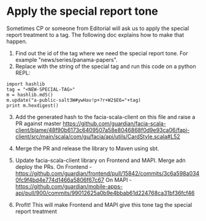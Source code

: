 # Apply the special report tone

Sometimes CP or someone from Editorial will ask us to apply the special report treatment to a tag.
The following doc explains how to make that happen.

1. Find out the id of the tag where we need the special report tone. For example "news/series/panama-papers".
2. Replace <NEW-SPECIAL-TAG> with the string of the special tag and run this code on a python REPL:
```
import hashlib
tag = "<NEW-SPECIAL-TAG>"
m = hashlib.md5()
m.update("a-public-salt3W#ywHav!p+?r+W2$E6="+tag)
print m.hexdigest()
```
3. Add the generated hash to the facia-scala-client on this file and raise a PR against master
https://github.com/guardian/facia-scala-client/blame/48f90b6173c6409507a58e8046868f0d9e93ca06/fapi-client/src/main/scala/com/gu/facia/api/utils/CardStyle.scala#L52

5. Merge the PR and release the library to Maven using sbt.

6. Update facia-scala-client library on Frontend and MAPI. Merge adn deploy the PRs.
On Frontend - https://github.com/guardian/frontend/pull/15842/commits/3c6a598a0340fc9f4bd4e774d1466a5806f67c67
On MAPI - https://github.com/guardian/mobile-apps-api/pull/900/commits/99012625a0b9e4bbab61d224768ca31bf36fcf46

7. Profit! This will make Frontend and MAPI give this tone tag the special report treatment